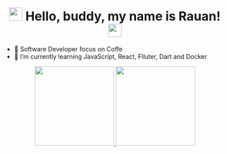 <h1 align="center">
  <img src="https://media.giphy.com/media/8ccWJJXxyhKbzYboOb/source.gif" width="30px" height="30px">
  Hello, buddy, my name is Rauan!
  <img src="https://media.giphy.com/media/l46C9SKKVKkfp3dlu/source.gif" width="30px" height="30px">
</h1>


- 🚀 Software Developer focus on Coffe
- 🌱 I’m currently learning JavaScript, React, Flluter, Dart and Docker

<div align="center">
  <a href="https://github.com/allangbr">
  <img height="180em" src="https://github-readme-stats.vercel.app/api?username=rauan-meirelles&show_icons=true&theme=github_dark&include_all_commits=true&count_private=true"/>
  <img height="180em" src="https://github-readme-stats.vercel.app/api/top-langs/?username=rauan-meirelles&layout=compact&langs_count=7&theme=github_dark"/>
</div> </br>
